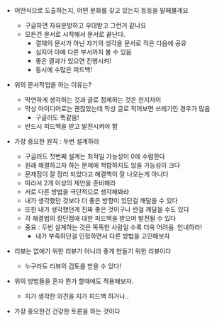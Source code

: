 - 어떤식으로 도출하는지, 어떤 문화를 갖고 있는지 등등을 말해볼게요
	- 구글하면 자유분방하고 우대받고 그런거 같나요
	- 모든건 문서로 시작해서 문서로 끝난다.
		- 결재의 문서가 아닌 자기의 생각을 문서로 적은 다음에 공유
		- 심지어 아예 다른 부서까지 볼 수 있음
		- 좋은 결과가 있으면 진행시켜!
		- 동시에 수많은 피드백!

- 위의 문서작업을 하는 이유는?
	- 막연하게 생각하는 것과 글로 정제하는 것은 천지차이
	- 막상 아이디어로는 괜찮았는데 막상 글로 적어보면 쓰레기인 경우가 많음
		- 구글러도 똑같음!
	- 반드시 피드백을 받고 발전시켜야 함

- 가장 중요한 원칙 : 두번 설계하라
	- 구글러도 첫번째 설계는 최적일 가능성이 0에 수렴한다
	- 원래 해결하고자 하는 문제에 적합하지도 않을 가능성이 크다
	- 문제점이 잘 정리 되었다고 해결책이 잘 나오는게 아니다
	- 따라서 2개 이상의 제안을 준비해라
	- 서로 다른 방법을 극단적으로 생각해봐라
	- 내가 생각했던 것보다 더 좋은 방향이 있단걸 깨달을 수 있다
	- 또한 내가 생각했던게 진짜 좋은 것이구나 란걸 깨달을 수도 있다
	- 각 해결법의 장단점에 대한 피드백을 받으며 발전될 수 있다
	- 중요 : 두번 설계하는 것은 똑똑한 사람일 수록 더욱 어려움. 인내하라!
		- 내가 부족하단걸 인정하면서 다른 방법을 고민해보자

- 리뷰는 없애기 위한 리뷰가 아니라 좋게 만들기 위한 리뷰이다
	- 누구라도 리뷰의 검토를 받을 수 있다!
	
- 위의 방법들을 혼자 뭔가 할때에도 적용해보자.
	- 지가 생각한 의견을 지가 피드백 하거나..

- 가장 중요한건 건강한 토론을 하는 것이다
